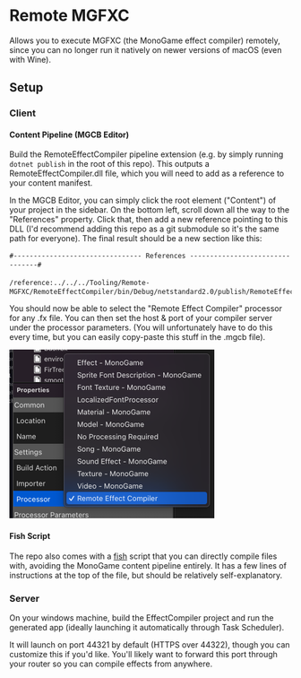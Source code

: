 # Remote MGFXC

Allows you to execute MGFXC (the MonoGame effect compiler) remotely, since you can no longer run it natively on newer versions of macOS (even with Wine).

## Setup

### Client

#### Content Pipeline (MGCB Editor)

Build the RemoteEffectCompiler pipeline extension (e.g. by simply running `dotnet publish` in the root of this repo). This outputs a RemoteEffectCompiler.dll file, which you will need to add as a reference to your content manifest.

In the MGCB Editor, you can simply click the root element ("Content") of your project in the sidebar. On the bottom left, scroll down all the way to the "References" property. Click that, then add a new reference pointing to this DLL (I'd recommend adding this repo as a git submodule so it's the same path for everyone). The final result should be a new section like this:

```mgcb
#-------------------------------- References --------------------------------#

/reference:../../../Tooling/Remote-MGFXC/RemoteEffectCompiler/bin/Debug/netstandard2.0/publish/RemoteEffectCompiler.dll
```

You should now be able to select the "Remote Effect Compiler" processor for any .fx file. You can then set the host & port of your compiler server under the processor parameters. (You will unfortunately have to do this every time, but you can easily copy-paste this stuff in the .mgcb file).

<img src="GitHub/processor selection.png" alt="processor selection" style="width: 366px" />

#### Fish Script

The repo also comes with a [fish](https://fishshell.com) script that you can directly compile files with, avoiding the MonoGame content pipeline entirely. It has a few lines of instructions at the top of the file, but should be relatively self-explanatory.

### Server

On your windows machine, build the EffectCompiler project and run the generated app (ideally launching it automatically through Task Scheduler).

It will launch on port 44321 by default (HTTPS over 44322), though you can customize this if you'd like. You'll likely want to forward this port through your router so you can compile effects from anywhere.
